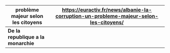 
| problème majeur selon les citoyens  | https://euractiv.fr/news/albanie-la-corruption-un-probleme-majeur-selon-les-citoyens/ |
| ----------------------------------- | ------------------------------------------------------------------------------------- |
| **De la republique a la monarchie** |                                                                                       |
